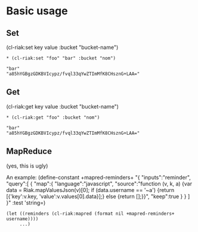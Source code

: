 # Basic usage

## Set
(cl-riak:set key value :bucket "bucket-name")

    * (cl-riak:set "foo" "bar" :bucket "nom") 

    "bar"
    "a85hYGBgzGDKBVIcypz/fvql33qYwZTImMfK8CHsznG+LAA="

## Get
(cl-riak:get key value :bucket "bucket-name")

    * (cl-riak:get "foo" :bucket "nom")

    "bar"
    "a85hYGBgzGDKBVIcypz/fvql33qYwZTImMfK8CHsznG+LAA="

## MapReduce
(yes, this is ugly)

An example:
    (define-constant +mapred-reminders+ "{
        \"inputs\":\"reminder\",
        \"query\":[
        {
            \"map\":{
            \"language\":\"javascript\",
            \"source\":\"function (v, k, a) {var data = Riak.mapValuesJson(v)[0]; if (data.username == '~a') {return [{'key':v.key, 'value':v.values[0].data}];} else {return [];}}\",
            \"keep\":true
            }
        }
        ]
    }" :test 'string=)

    (let ((reminders (cl-riak:mapred (format nil +mapred-reminders+ username))))
         ...)
